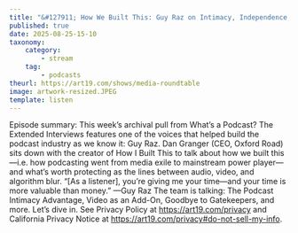 ```yaml
---
title: "&#127911; How We Built This: Guy Raz on Intimacy, Independence, and What’s Worth Preserving in Podcasting"
published: true
date: 2025-08-25-15-10
taxonomy:
    category:
        - stream
    tag:
        - podcasts
theurl: https://art19.com/shows/media-roundtable
image: artwork-resized.JPEG
template: listen
---
```


Episode summary: This week&rsquo;s archival pull from What&rsquo;s a Podcast? The Extended Interviews features one of the voices that helped build the podcast industry as we know it: Guy Raz. Dan Granger (CEO, Oxford Road) sits down with the creator of How I Built This to talk about how we built this&mdash;i.e. how podcasting went from media exile to mainstream power player&mdash;and what&rsquo;s worth protecting as the lines between audio, video, and algorithm blur. &ldquo;[As a listener], you&rsquo;re giving me your time&mdash;and your time is more valuable than money.&rdquo; &mdash;Guy Raz The team is talking: The Podcast Intimacy Advantage, Video as an Add-On, Goodbye to Gatekeepers, and more. Let&rsquo;s dive in. See Privacy Policy at https://art19.com/privacy and California Privacy Notice at https://art19.com/privacy#do-not-sell-my-info.
